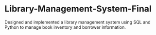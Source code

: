 # Library-Management-System-Final
Designed and implemented a library management system using SQL and      Python to manage book inventory and borrower information.
